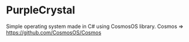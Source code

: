 # PurpleCrystal
Simple operating system made in C# using CosmosOS library.
Cosmos => https://github.com/CosmosOS/Cosmos
